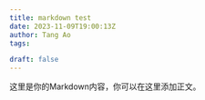 ```yaml
---
title: markdown test
date: 2023-11-09T19:00:13Z
author: Tang Ao
tags:

draft: false
---
```

这里是你的Markdown内容，你可以在这里添加正文。
